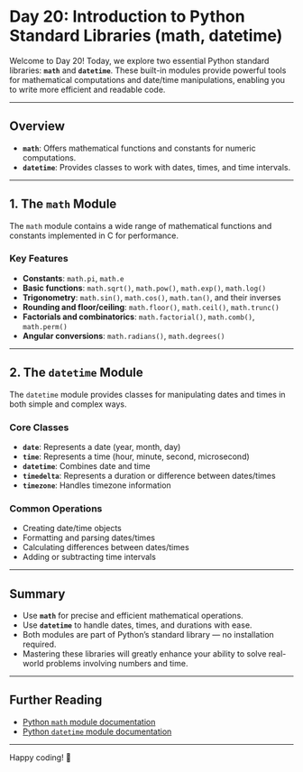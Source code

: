 # Day 20: Introduction to Python Standard Libraries (math, datetime)

Welcome to Day 20! Today, we explore two essential Python standard libraries: **`math`** and **`datetime`**. These built-in modules provide powerful tools for mathematical computations and date/time manipulations, enabling you to write more efficient and readable code.

---

## Overview

- **`math`**: Offers mathematical functions and constants for numeric computations.
- **`datetime`**: Provides classes to work with dates, times, and time intervals.

---

## 1. The `math` Module

The `math` module contains a wide range of mathematical functions and constants implemented in C for performance.

### Key Features

- **Constants**: `math.pi`, `math.e`
- **Basic functions**: `math.sqrt()`, `math.pow()`, `math.exp()`, `math.log()`
- **Trigonometry**: `math.sin()`, `math.cos()`, `math.tan()`, and their inverses
- **Rounding and floor/ceiling**: `math.floor()`, `math.ceil()`, `math.trunc()`
- **Factorials and combinatorics**: `math.factorial()`, `math.comb()`, `math.perm()`
- **Angular conversions**: `math.radians()`, `math.degrees()`

---

## 2. The `datetime` Module

The `datetime` module provides classes for manipulating dates and times in both simple and complex ways.

### Core Classes

- **`date`**: Represents a date (year, month, day)
- **`time`**: Represents a time (hour, minute, second, microsecond)
- **`datetime`**: Combines date and time
- **`timedelta`**: Represents a duration or difference between dates/times
- **`timezone`**: Handles timezone information

### Common Operations

- Creating date/time objects
- Formatting and parsing dates/times
- Calculating differences between dates/times
- Adding or subtracting time intervals

---

## Summary

- Use **`math`** for precise and efficient mathematical operations.
- Use **`datetime`** to handle dates, times, and durations with ease.
- Both modules are part of Python’s standard library — no installation required.
- Mastering these libraries will greatly enhance your ability to solve real-world problems involving numbers and time.

---

## Further Reading

- [Python `math` module documentation](https://docs.python.org/3/library/math.html)
- [Python `datetime` module documentation](https://docs.python.org/3/library/datetime.html)

---

Happy coding! 🚀
